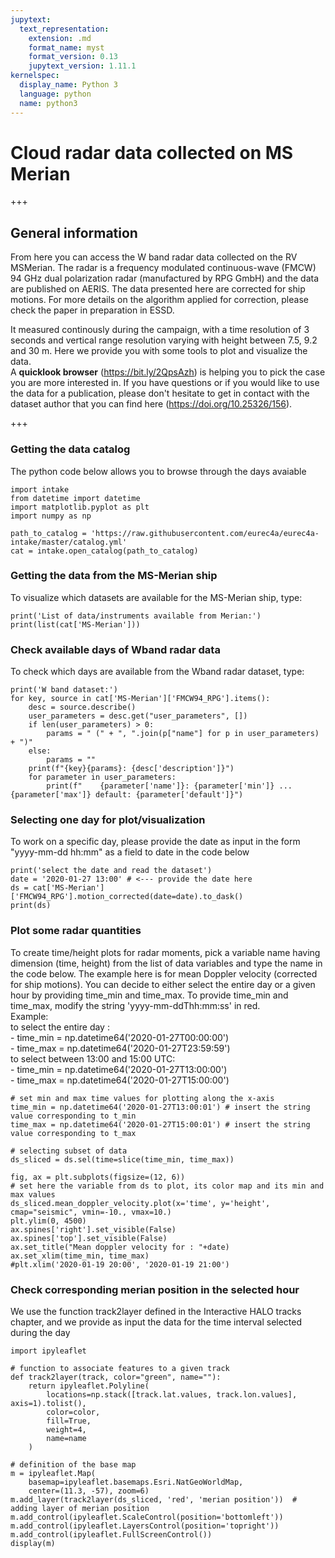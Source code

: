```yaml
---
jupytext:
  text_representation:
    extension: .md
    format_name: myst
    format_version: 0.13
    jupytext_version: 1.11.1
kernelspec:
  display_name: Python 3
  language: python
  name: python3
---
```


# Cloud radar data collected on MS Merian

+++

## General information
From here you can access the W band radar data collected on the RV MSMerian. The radar is a frequency modulated continuous-wave (FMCW) 94 GHz dual polarization radar (manufactured by RPG GmbH) and the data are published on AERIS. The data presented here are corrected for ship motions. For more details on the algorithm applied for correction, please check the paper in preparation in ESSD.

It measured continously during the campaign, with a time resolution of 3 seconds and vertical range resolution varying with height between 7.5, 9.2 and 30 m. Here we provide you with some tools to plot and visualize the data.   
A **quicklook browser** (https://bit.ly/2QpsAzh) is helping you to pick the case you are more interested in. If you have questions or if you would like to use the data for a publication, please don't hesitate to get in contact with the dataset author that you can find here (https://doi.org/10.25326/156).

+++

### Getting the data catalog

The python code below allows you to browse through the days avaiable

```{code-cell} ipython3
import intake
from datetime import datetime
import matplotlib.pyplot as plt
import numpy as np

path_to_catalog = 'https://raw.githubusercontent.com/eurec4a/eurec4a-intake/master/catalog.yml'
cat = intake.open_catalog(path_to_catalog)
```

### Getting the data from the MS-Merian ship
To visualize which datasets are available for the MS-Merian ship, type:

```{code-cell} ipython3
print('List of data/instruments available from Merian:')
print(list(cat['MS-Merian']))
```

### Check available days of Wband radar data
To check which days are available from the Wband radar dataset, type:

```{code-cell} ipython3
print('W band dataset:')
for key, source in cat['MS-Merian']['FMCW94_RPG'].items():
    desc = source.describe()
    user_parameters = desc.get("user_parameters", [])
    if len(user_parameters) > 0:
        params = " (" + ", ".join(p["name"] for p in user_parameters) + ")"
    else:
        params = ""
    print(f"{key}{params}: {desc['description']}")
    for parameter in user_parameters:
        print(f"    {parameter['name']}: {parameter['min']} ... {parameter['max']} default: {parameter['default']}")
```

### Selecting one day for plot/visualization
To work on a specific day, please provide the date as input in the form "yyyy-mm-dd hh:mm" as a field to date in the code below

```{code-cell} ipython3
print('select the date and read the dataset')
date = '2020-01-27 13:00' # <--- provide the date here 
ds = cat['MS-Merian']['FMCW94_RPG'].motion_corrected(date=date).to_dask()
print(ds)
```

### Plot some radar quantities
To create time/height plots for radar moments, pick a variable name having dimension (time, height) from the list of data variables and type the name in the code below. The example here is for mean Doppler velocity (corrected for ship motions). You can decide to either select the entire day or a given hour by providing time_min and time_max.
To provide time_min and time_max, modify the string 'yyyy-mm-ddThh:mm:ss' in red. <br> 
Example: <br>
to select the entire day :<br>
    - time_min = np.datetime64('2020-01-27T00:00:00') <br>
    - time_max = np.datetime64('2020-01-27T23:59:59')<br>
to select between 13:00 and 15:00 UTC:<br>
    - time_min = np.datetime64('2020-01-27T13:00:00') <br>
    - time_max = np.datetime64('2020-01-27T15:00:00')<br>

```{code-cell} ipython3
# set min and max time values for plotting along the x-axis
time_min = np.datetime64('2020-01-27T13:00:01') # insert the string value corresponding to t_min
time_max = np.datetime64('2020-01-27T15:00:01') # insert the string value corresponding to t_max

# selecting subset of data
ds_sliced = ds.sel(time=slice(time_min, time_max))
```

```{code-cell} ipython3
fig, ax = plt.subplots(figsize=(12, 6))
# set here the variable from ds to plot, its color map and its min and max values
ds_sliced.mean_doppler_velocity.plot(x='time', y='height', cmap="seismic", vmin=-10., vmax=10.)
plt.ylim(0, 4500)
ax.spines['right'].set_visible(False)
ax.spines['top'].set_visible(False)
ax.set_title("Mean doppler velocity for : "+date)
ax.set_xlim(time_min, time_max)
#plt.xlim('2020-01-19 20:00', '2020-01-19 21:00')
```

### Check corresponding merian position in the selected hour
We use the function track2layer defined in the Interactive HALO tracks chapter, and we provide as input the data for the time interval selected during the day

```{code-cell} ipython3
import ipyleaflet

# function to associate features to a given track
def track2layer(track, color="green", name=""):
    return ipyleaflet.Polyline(
        locations=np.stack([track.lat.values, track.lon.values], axis=1).tolist(), 
        color=color,
        fill=True,
        weight=4,
        name=name
    )

# definition of the base map 
m = ipyleaflet.Map(
    basemap=ipyleaflet.basemaps.Esri.NatGeoWorldMap,
    center=(11.3, -57), zoom=6)
m.add_layer(track2layer(ds_sliced, 'red', 'merian position'))  # adding layer of merian position
m.add_control(ipyleaflet.ScaleControl(position='bottomleft'))
m.add_control(ipyleaflet.LayersControl(position='topright'))
m.add_control(ipyleaflet.FullScreenControl())
display(m)
```

```{code-cell} ipython3

```
